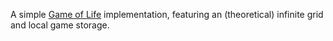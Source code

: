 A simple [Game of Life](http://en.wikipedia.org/wiki/Conway%27s_Game_of_Life) implementation, featuring an
(theoretical) infinite grid and local game storage.
